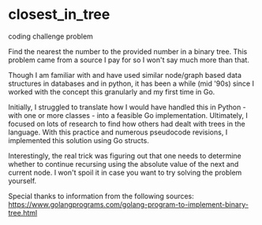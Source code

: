 # closest_in_tree
coding challenge problem

Find the nearest the number to the provided number in a binary tree. This problem came from a source I pay for so I won't say much more than that.

Though I am familiar with and have used similar node/graph based data structures in databases and in python, it has been a while (mid '90s) since I worked with the concept this granularly and my first time in Go.

Initially, I struggled to translate how I would have handled this in Python - with one or more classes - into a feasible Go implementation. Ultimately, I focused on lots of research to find how others had dealt with trees in the language. With this practice and numerous pseudocode revisions, I implemented this solution using Go structs.

Interestingly, the real trick was figuring out that one needs to determine whether to continue recursing using the absolute value of the next and current node. I won't spoil it in case you want to try solving the problem yourself.

Special thanks to information from the following sources:
https://www.golangprograms.com/golang-program-to-implement-binary-tree.html
